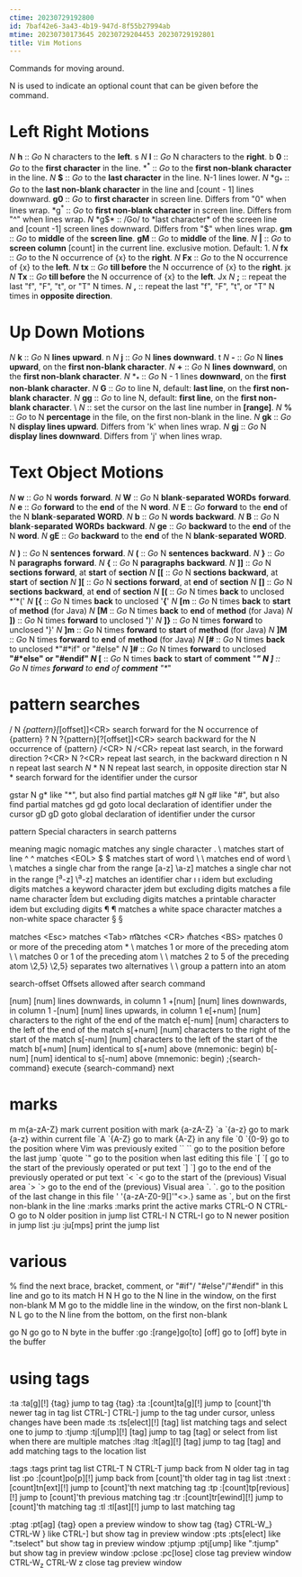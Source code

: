 ```yaml
---
ctime: 20230729192800
id: 7baf42e6-3a43-4b19-947d-8f55b27994ab
mtime: 20230730173645 20230729204453 20230729192801
title: Vim Motions
---
```


Commands for moving around.

N is used to indicate an optional count that can be given before the
command.

# Left Right Motions

*N* **h** :: *Go* N characters to the **left**. s *N* **l** :: *Go* N
characters to the **right**. b **0** :: *Go* to the **first character**
in the line. \*<sup>\*</sup> :: *Go* to the **first non-blank
character** in the line. *N* **\$** :: *Go* to the **last character** in
the line. N-1 lines lower. *N* \*g<sub>\*</sub> :: *Go* to the **last
non-blank character** in the line and \[count - 1\] lines downward.
**g0** :: *Go* to **first character** in screen line. Differs from "0"
when lines wrap. \*g<sup>\*</sup> :: *Go* to **first non-blank
character** in screen line. Differs from "^" when lines wrap. *N*
\*g$* :: /Go/ to *last character* of the screen line  and [count -1] screen lines downward. Differs from "$"
when lines wrap. **gm** :: *Go* to **middle** of the **screen line**.
**gM** :: *Go* to **middle** of the **line**. *N* **\|** :: *Go* to
**screen column** \[count\] in the current line. exclusive motion.
Default: 1. *N* **fx** :: *Go* to the N occurrence of {x} to the
**right**. *N* **Fx** :: *Go* to the N occurrence of {x} to the
**left**. *N* **tx** :: *Go* **till before** the N occurrence of {x} to
the **right**. jx *N* **Tx** :: *Go* **till before** the N occurrence of
{x} to the **left**. Jx *N* **;** :: repeat the last "f", "F", "t", or
"T" N times. *N* **,** :: repeat the last "f", "F", "t", or "T" N times
in **opposite direction**.

# Up Down Motions

*N* **k** :: *Go* N **lines** **upward**. n *N* **j** :: *Go* N
**lines** **downward**. t *N* **-** :: *Go* N **lines** **upward**, on
the **first non-blank character**. *N* **+** :: *Go* N **lines**
**downward**, on the **first non-blank character**. *N* \*<sub>\*</sub>
:: *Go* N - 1 lines **downward**, on the **first non-blank character**.
*N* **G** :: *Go* to line N, default: **last line**, on the **first
non-blank character**. *N* **gg** :: *Go* to line N, default: **first
line**, on the **first non-blank character**. \\ *N* :: set the cursor
on the last line number in **\[range\]**. *N* **%** :: *Go* to N
**percentage** in the file, on the first non-blank in the line. *N*
**gk** :: *Go* N **display lines upward**. Differs from 'k' when lines
wrap. *N* **gj** :: *Go* N **display lines downward**. Differs from 'j'
when lines wrap.

# Text Object Motions

*N* **w** :: *Go* N **words** **forward**. *N* **W** :: *Go* N
**blank**-**separated** **WORDs** **forward**. *N* **e** :: *Go*
**forward** to the **end** of the N **word**. *N* **E** :: *Go*
**forward** to the **end** of the N **blank**-**separated** **WORD**.
*N* **b** :: *Go* N **words** **backward**. *N* **B** :: *Go* N
**blank**-**separated** **WORDs** **backward**. *N* **ge** :: *Go*
**backward** to the **end** of the N **word**. *N* **gE** :: *Go*
**backward** to the **end** of the N **blank**-**separated** **WORD**.

*N* **)** :: *Go* N **sentences** **forward**. *N* **(** :: *Go* N
**sentences** **backward**. *N* **}** :: *Go* N **paragraphs**
**forward**. *N* **{** :: *Go* N **paragraphs** **backward**. *N*
**\]\]** :: *Go* N **sections** **forward**, at **start** of **section**
*N* **\[\[** :: *Go* N **sections** **backward**, at **start** of
**section** *N* **\]\[** :: *Go* N **sections** **forward**, at **end**
of **section** *N* **\[\]** :: *Go* N **sections** **backward**, at
**end** of **section** *N* **\[(** :: *Go* N times **back** to unclosed
\*'\*(' *N* **\[{** :: *Go* N times **back** to unclosed '**{**' *N*
**\[m** :: *Go* N times **back** to **start** of **method** (for Java)
*N* **\[M** :: *Go* N times **back** to **end** of **method** (for Java)
*N* **\])** :: *Go* N times **forward** to unclosed **'**)' *N* **\]}**
:: *Go* N times **forward** to unclosed **'**}' *N* **\]m** :: *Go* N
times **forward** to **start** of **method** (for Java) *N* **\]M** ::
*Go* N times **forward** to **end** of **method** (for Java) *N* **\[#**
:: *Go* N times **back** to unclosed \*"#\*if" or "#else" *N* **\]#** ::
*Go* N times **forward** to unclosed **"#\*else" or "#endif" *N*
**\[**** :: *Go* N times **back** to **start** of **comment** "***" *N*
**\]**** :: *Go* N times **forward** to **end** of **comment** "\**"

# pattern searches

/ N *{pattern}\[*\[offset\]\]\<CR\> search forward for the N occurrence
of {pattern} ? N ?{pattern}\[?\[offset\]\]\<CR\> search backward for the
N occurrence of {pattern} /\<CR\> N /\<CR\> repeat last search, in the
forward direction ?\<CR\> N ?\<CR\> repeat last search, in the backward
direction n N n repeat last search *N* \* N N repeat last search, in
opposite direction star N \* search forward for the identifier under the
cursor

gstar N g\* like "\*", but also find partial matches g# N g# like "#",
but also find partial matches gd gd goto local declaration of identifier
under the cursor gD gD goto global declaration of identifier under the
cursor

pattern Special characters in search patterns

meaning magic nomagic matches any single character . \\ matches start of
line ^ ^ matches \<EOL\> \$ \$ matches start of word \\ \\ matches end
of word \\ \\ matches a single char from the range \[a-z\] \\a-z\]
matches a single char not in the range \[<sup>a</sup>-z\]
\\<sup>a</sup>-z\] matches an identifier char ı ı idem but excluding
digits matches a keyword character į̨dem but excluding digits matches a
file name character ȋ̑dem but excluding digits matches a printable
character idem but excluding digits ¶ ¶ matches a white space character
matches a non-white space character § §

matches \<Esc\> matches \<Tab\> m͡͡atches \<CR\> m̊̊atches \<BS\> m̱̱atches 0
or more of the preceding atom \* \\ matches 1 or more of the preceding
atom \\ \\ matches 0 or 1 of the preceding atom \\ \\ matches 2 to 5 of
the preceding atom \\2,5} \\2,5} separates two alternatives \\ \\ group
a pattern into an atom $$ $$

search-offset Offsets allowed after search command

\[num\] \[num\] lines downwards, in column 1 +\[num\] \[num\] lines
downwards, in column 1 -\[num\] \[num\] lines upwards, in column 1
e\[+num\] \[num\] characters to the right of the end of the match
e\[-num\] \[num\] characters to the left of the end of the match
s\[+num\] \[num\] characters to the right of the start of the match
s\[-num\] \[num\] characters to the left of the start of the match
b\[+num\] \[num\] identical to s\[+num\] above (mnemonic: begin)
b\[-num\] \[num\] identical to s\[-num\] above (mnemonic: begin)
;{search-command} execute {search-command} next

# marks

m m{a-zA-Z} mark current position with mark {a-zA-Z} \`a \`{a-z} go to
mark {a-z} within current file \`A \`{A-Z} go to mark {A-Z} in any file
\`0 \`{0-9} go to the position where Vim was previously exited \`\` \`\`
go to the position before the last jump \`quote \`" go to the position
when last editing this file \`\[ \`\[ go to the start of the previously
operated or put text \`\] \`\] go to the end of the previously operated
or put text \`\< \`\< go to the start of the (previous) Visual area \`\>
\`\> go to the end of the (previous) Visual area \`. \`. go to the
position of the last change in this file ' '{a-zA-Z0-9\[\]'"\<\>.} same
as \`, but on the first non-blank in the line :marks :marks print the
active marks CTRL-O N CTRL-O go to N older position in jump list CTRL-I
N CTRL-I go to N newer position in jump list :ju :ju\[mps\] print the
jump list

# various

% find the next brace, bracket, comment, or "#if"/ "#else"/"#endif" in
this line and go to its match H N H go to the N line in the window, on
the first non-blank M M go to the middle line in the window, on the
first non-blank L N L go to the N line from the bottom, on the first
non-blank

go N go go to N byte in the buffer :go :\[range\]go\[to\] \[off\] go to
\[off\] byte in the buffer

# using tags

:ta :ta\[g\]\[!\] {tag} jump to tag {tag} :ta :\[count\]ta\[g\]\[!\]
jump to \[count\]'th newer tag in tag list CTRL-\] CTRL-\] jump to the
tag under cursor, unless changes have been made :ts :ts\[elect\]\[!\]
\[tag\] list matching tags and select one to jump to :tjump
:tj\[ump\]\[!\] \[tag\] jump to tag \[tag\] or select from list when
there are multiple matches :ltag :lt\[ag\]\[!\] \[tag\] jump to tag
\[tag\] and add matching tags to the location list

:tags :tags print tag list CTRL-T N CTRL-T jump back from N older tag in
tag list :po :\[count\]po\[p\]\[!\] jump back from \[count\]'th older
tag in tag list :tnext :\[count\]tn\[ext\]\[!\] jump to \[count\]'th
next matching tag :tp :\[count\]tp\[revious\]\[!\] jump to \[count\]'th
previous matching tag :tr :\[count\]tr\[ewind\]\[!\] jump to
\[count\]'th matching tag :tl :tl\[ast\]\[!\] jump to last matching tag

:ptag :pt\[ag\] {tag} open a preview window to show tag {tag} CTRL-W\_}
CTRL-W } like CTRL-\] but show tag in preview window :pts :pts\[elect\]
like ":tselect" but show tag in preview window :ptjump :ptj\[ump\] like
":tjump" but show tag in preview window :pclose :pc\[lose\] close tag
preview window CTRL-W<sub>z</sub> CTRL-W z close tag preview window
